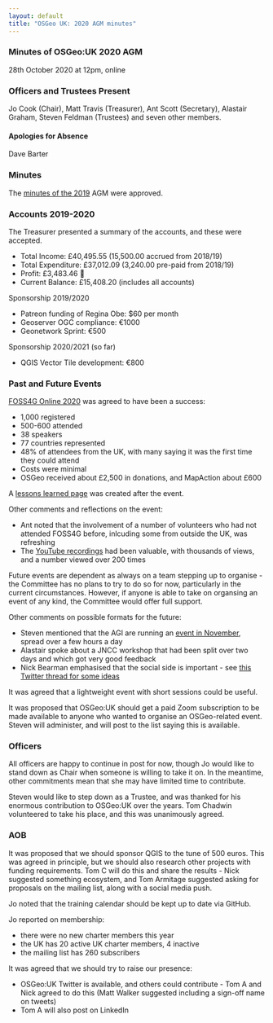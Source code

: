 ```yaml
---
layout: default
title: "OSGeo UK: 2020 AGM minutes"
---
```


### Minutes of OSGeo:UK 2020 AGM

28th October 2020 at 12pm, online

### Officers and Trustees Present
Jo Cook (Chair), Matt Travis (Treasurer), Ant Scott (Secretary), Alastair Graham, Steven Feldman (Trustees) and seven other members.

#### Apologies for Absence
Dave Barter

### Minutes
The [minutes of the 2019](https://uk.osgeo.org/agm/agm2019minutes.html) AGM were approved. 

### Accounts 2019-2020
The Treasurer presented a summary of the accounts, and these were accepted.

* Total Income: £40,495.55 (15,500.00 accrued from 2018/19)
* Total Expenditure: £37,012.09 (3,240.00 pre-paid from 2018/19)
* Profit: £3,483.46 🎉
* Current Balance: £15,408.20 (includes all accounts)

Sponsorship 2019/2020

* Patreon funding of Regina Obe: $60 per month
* Geoserver OGC compliance: €1000
* Geonetwork Sprint: €500

Sponsorship 2020/2021 (so far)

* QGIS Vector Tile development: €800


### Past and Future Events
[FOSS4G Online 2020](https://uk.osgeo.org/foss4gukonline2020/) was agreed to have been a success:

* 1,000 registered
* 500-600 attended
* 38 speakers 
* 77 countries represented
* 48% of attendees from the UK, with many saying it was the first time they could attend
* Costs were minimal
* OSGeo received about £2,500 in donations, and MapAction about £600

A [lessons learned page](https://wiki.osgeo.org/wiki/FOSS4GUK_2020_Online_-_Lessons_Learnt) was created after the event.

Other comments and reflections on the event:

* Ant noted that the involvement of a number of volunteers who had not attended FOSS4G before, inlcuding some from outside the UK, was refreshing
* The [YouTube recordings](https://www.youtube.com/c/foss4guk) had been valuable, with thousands of views, and a number viewed over 200 times

Future events are dependent as always on a team stepping up to organise - the Committee has no plans to try to do so for now, particularly in the current circumstances. However, if anyone is able to take on organsing an event of any kind, the Committee would offer full support.

Other comments on possible formats for the future:

* Steven mentioned that the AGI are running an [event in November](https://www.agi.org.uk/component/civicrm/?task=civicrm/event/info&Itemid=238&reset=1&id=942), spread over a few hours a day
* Alastair spoke about a JNCC workshop that had been split over two days and which got very good feedback
* Nick Bearman emphasised that the social side is important - see [this Twitter thread for some ideas](https://twitter.com/cartofish/status/1317152918177423361)

It was agreed that a lightweight event with short sessions could be useful.

It was proposed that OSGeo:UK should get a paid Zoom subscription to be made available to anyone who wanted to organise an OSGeo-related event. Steven will administer, and will post to the list saying this is available.

### Officers
All officers are happy to continue in post for now, though Jo would like to stand down as Chair when someone is willing to take it on. In the meantime, other commitments mean that she may have limited time to contribute.

Steven would like to step down as a Trustee, and was thanked for his enormous contribution to OSGeo:UK over the years. Tom Chadwin volunteered to take his place, and this was unanimously agreed.

### AOB
It was proposed that we should sponsor QGIS to the tune of 500 euros. This was agreed in principle, but we should also research other projects with funding requirements. Tom C will do this and share the results - Nick suggested something ecosystem, and Tom Armitage suggested asking for proposals on the mailing list, along with a social media push.

Jo noted that the training calendar should be kept up to date via GitHub.

Jo reported on membership:
* there were no new charter members this year
* the UK has 20 active UK charter members, 4 inactive
* the mailing list has 260 subscribers

It was agreed that we should try to raise our presence:
* OSGeo:UK Twitter is available, and others could contribute - Tom A and Nick agreed to do this (Matt Walker suggested including a sign-off name on tweets)
* Tom A will also post on LinkedIn
